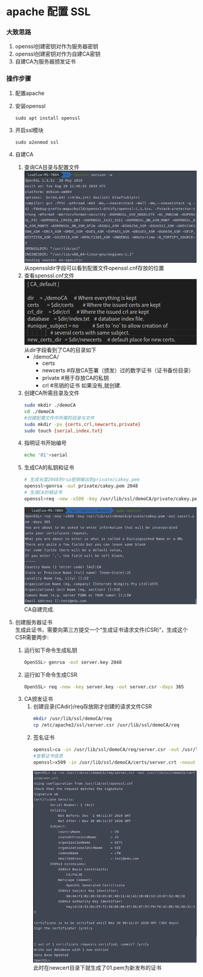 # apache 配置 SSL

### 大致思路

1. openssl创建密钥对作为服务器密钥
2. openssl创建密钥对作为自建CA密钥
3. 自建CA为服务器颁发证书

### 操作步骤

1. 配置apache
2. 安装openssl 
    ```
    sudo apt install openssl
    ```
3. 开启ssl模块
    ```
    sudo a2enmod ssl
    ```
4. 自建CA
   1. 查询CA目录与配置文件
        ![avator](../images/2019-12-01&#32;14-10-25屏幕截图.png)  
        从openssldir字段可以看到配置文件openssl.cnf存放的位置
    2. 查看spenssl.cnf文件
        ![avator](../images/2019-12-01&#32;14-15-47屏幕截图.png)  
        从dir字段看到了CA的目录如下  
        - /demoCA/  
           - certs  
           - newcerts   #存放CA签署（颁发）过的数字证书（证书备份目录）
           - private        #用于存放CA的私钥
          - crl                  #吊销的证书
        如果没有,就创建.
    3. 创建CA所需目录及文件
        ```bash
        sudo mkdir ./demoCA
        cd ./demoCA
        #创建配置文件中所需的目录与文件
        sudo mkdir -pv {certs,crl,newcerts,private}
        sudo touch {serial,index.txt}
        ```
    4.  指明证书开始编号
        ```bash
        echo '01'>serial
        ```
    5. 生成CA的私钥和证书
        ```bash 
        # 生成长度2048的rsa密钥输出到private/cakey.pem
        openssl>genrsa -out private/cakey.pem 2048
        # 生成CA的根证书
        openssl>req -new -x509 -key /usr/lib/ssl/demoCA/private/cakey.pem -out cacert.pem -days 365
        ```
        ![avator](../images/2019-12-01&#32;15-19-00屏幕截图.png)  
        CA自建完成.

5.  创建服务器证书  
    生成此证书，需要向第三方提交一个“生成证书请求文件(CSR)”，生成这个CSR需要两步:  
    1. 运行如下命令生成私钥
        ```bash
        OpenSSL> genrsa	-out server.key 2048
        ```
    2. 运行如下命令生成CSR
        ```bash
        OpenSSL> req -new -key server.key -out server.csr -days 365
        ```
    3. CA颁发证书
       1. 创建目录{CAdir}/req存放刚才创建的请求文件CSR
            ```bash
            mkdir /usr/lib/ssl/demoCA/req
            cp /etc/apache2/ssl/server.csr /usr/lib/ssl/demoCA/req
            ```
       2. 签名证书
            ```bash
            openssl>ca -in /usr/lib/ssl/demoCA/req/server.csr -out /usr/lib/ssl/demoCA/certs/server.crt
            #查看证书信息
            openssl>x509 -in /usr/lib/ssl/demoCA/certs/server.crt -noout -serial -subject
            ```
            ![avator](../images/2019-12-01&#32;16-12-16屏幕截图.png)  
            此时在newcert目录下就生成了01.pem为新发布的证书